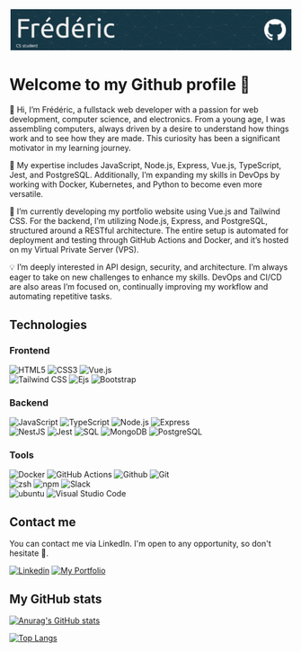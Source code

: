 
![Header](img/github-header.png)

# Welcome to my Github profile 👋


👋 Hi, I’m Frédéric, a fullstack web developer with a passion for web development, computer science, and electronics. From a young age, I was assembling computers, always driven by a desire to understand how things work and to see how they are made. This curiosity has been a significant motivator in my learning journey.

🌱 My expertise includes JavaScript, Node.js, Express, Vue.js, TypeScript, Jest, and PostgreSQL. Additionally, I’m expanding my skills in DevOps by working with Docker, Kubernetes, and Python to become even more versatile.

🔨 I’m currently developing my portfolio website using Vue.js and Tailwind CSS. For the backend, I’m utilizing Node.js, Express, and PostgreSQL, structured around a RESTful architecture. The entire setup is automated for deployment and testing through GitHub Actions and Docker, and it’s hosted on my Virtual Private Server (VPS).

💡 I’m deeply interested in API design, security, and architecture. I’m always eager to take on new challenges to enhance my skills. DevOps and CI/CD are also areas I’m focused on, continually improving my workflow and automating repetitive tasks.

## Technologies

### Frontend

![HTML5](https://img.shields.io/badge/HTML5-E34F26?style=for-the-badge&logo=html5&logoColor=white)
![CSS3](https://img.shields.io/badge/CSS3-1572B6?style=for-the-badge&logo=css3&logoColor=white)
![Vue.js](https://img.shields.io/badge/Vue.js-4FC08D?style=for-the-badge&logo=vuedotjs&logoColor=white)<br>
![Tailwind CSS](https://img.shields.io/badge/Tailwind_CSS-38B2AC?style=for-the-badge&logo=tailwindcss&logoColor=white)
![Ejs](https://img.shields.io/badge/Ejs-2B2D2E?style=for-the-badge&logo=ejs&logoColor=white)
![Bootstrap](https://img.shields.io/badge/Bootstrap-7952B3?style=for-the-badge&logo=bootstrap&logoColor=white)

### Backend

![JavaScript](https://img.shields.io/badge/JavaScript-F7DF1E?style=for-the-badge&logo=javascript&logoColor=black)
![TypeScript](https://img.shields.io/badge/TypeScript-3178C6?style=for-the-badge&logo=typescript&logoColor=white)
![Node.js](https://img.shields.io/badge/Node.js-339933?style=for-the-badge&logo=nodedotjs&logoColor=white)
![Express](https://img.shields.io/badge/Express-000000?style=for-the-badge&logo=express&logoColor=white)<br>
![NestJS](https://img.shields.io/badge/NestJS-E0234E?style=for-the-badge&logo=nestjs&logoColor=white)
![Jest](https://img.shields.io/badge/Jest-C21325?style=for-the-badge&logo=jest&logoColor=white)
![SQL](https://img.shields.io/badge/SQL-003B57?style=for-the-badge&logo=sql&logoColor=white)
![MongoDB](https://img.shields.io/badge/MongoDB-47A248?style=for-the-badge&logo=mongodb&logoColor=white)
![PostgreSQL](https://img.shields.io/badge/PostgreSQL-336791?style=for-the-badge&logo=postgresql&logoColor=white)

### Tools

![Docker](https://img.shields.io/badge/Docker-2496ED?style=for-the-badge&logo=docker&logoColor=white)
![GitHub Actions](https://img.shields.io/badge/GitHub_Actions-2088FF?style=for-the-badge&logo=githubactions&logoColor=white)
![Github](https://img.shields.io/badge/GitHub-181717?style=for-the-badge&logo=github&logoColor=white)
![Git](https://img.shields.io/badge/Git-F05032?style=for-the-badge&logo=git&logoColor=white)<br>
![zsh](https://img.shields.io/badge/zsh-1A2C34?style=for-the-badge&logo=gnu-bash&logoColor=white)
![npm](https://img.shields.io/badge/npm-CB3837?style=for-the-badge&logo=npm&logoColor=white)
![Slack](https://img.shields.io/badge/Slack-4A154B?style=for-the-badge&logo=slack&logoColor=white)<br>
![ubuntu](https://img.shields.io/badge/ubuntu-E95420?style=for-the-badge&logo=ubuntu&logoColor=white)
![Visual Studio Code](https://img.shields.io/badge/Visual_Studio_Code-007ACC?style=for-the-badge&logo=visualstudiocode&logoColor=white)

## Contact me

You can contact me via LinkedIn. I'm open to any opportunity, so don't hesitate 👋.

[![Linkedin](https://img.shields.io/badge/Linkedin-0A66C2?style=for-the-badge&logo=linkedin&logoColor=white)](https://www.linkedin.com/in/fr%C3%A9d%C3%A9ric-fouch%C3%A9/)
[![My Portfolio](https://img.shields.io/badge/My%20Portfolio-Fredericfouche.fr-blue?style=for-the-badge)](https://fredericfouche.fr)


## My GitHub stats

[![Anurag's GitHub stats](https://github-readme-stats.vercel.app/api?username=fredericfouche&show_icons=true&theme=github_dark&hide_rank=true)](https://github.com/anuraghazra/github-readme-stats)

[![Top Langs](https://github-readme-stats.vercel.app/api/top-langs/?username=fredericfouche&layout=pie&theme=github_dark)](https://github.com/anuraghazra/github-readme-stats)
